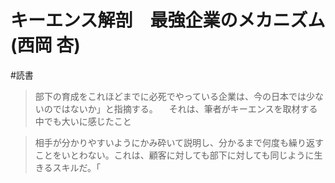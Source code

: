 # キーエンス解剖　最強企業のメカニズム (西岡 杏)

#読書

> 部下の育成をこれほどまでに必死でやっている企業は、今の日本では少ないのではないか」と指摘する。 　それは、筆者がキーエンスを取材する中でも大いに感じたこと

> 相手が分かりやすいようにかみ砕いて説明し、分かるまで何度も繰り返すことをいとわない。これは、顧客に対しても部下に対しても同じように生きるスキルだ。「

